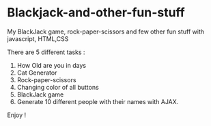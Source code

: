 # Blackjack-and-other-fun-stuff
My BlackJack game, rock-paper-scissors and few other fun stuff with javascript, HTML,CSS


There are 5 different tasks :
1. How Old are you in days 
2. Cat Generator
3. Rock-paper-scissors
4. Changing color of all buttons
5. BlackJack game 
6. Generate 10 different people with their names with AJAX.

Enjoy !

